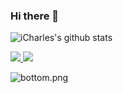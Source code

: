 ### Hi there 👋

<!--
**SrickySun/SrickySun** is a ✨ _special_ ✨ repository because its `README.md` (this file) appears on your GitHub profile.

Here are some ideas to get you started:

- 🔭 I’m currently working on ...
- 🌱 I’m currently learning ...
- 👯 I’m looking to collaborate on ...
- 🤔 I’m looking for help with ...
- 💬 Ask me about ...
- 📫 How to reach me: ...
- 😄 Pronouns: ...
- ⚡ Fun fact: ...
-->


![iCharles's github stats](https://github-readme-stats.vercel.app/api?username=Babbage0149&hide=contribs,prs&count_private=true&show_icons=true)

<a href="https://github.com/Babbage0149">
  <img src="https://img.shields.io/github/followers/Babbage0149">
</a>
<a href="https://github.com/Babbage0149">
   <img src="https://komarev.com/ghpvc/?username=Babbage0149">
</a>

![bottom.png](https://raw.githubusercontent.com/Babbage0149/FigureBed/master/img/readme-bottom.png)
